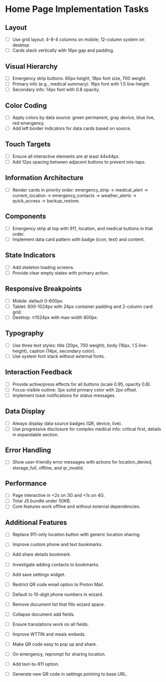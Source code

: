# Home Page Implementation Tasks

## Layout
- [ ] Use grid layout: 4-8-4 columns on mobile; 12-column system on desktop.
- [ ] Cards stack vertically with 16px gap and padding.

## Visual Hierarchy
- [ ] Emergency strip buttons: 60px height, 18px font size, 700 weight.
- [ ] Primary info (e.g., medical summary): 16px font with 1.5 line-height.
- [ ] Secondary info: 14px font with 0.8 opacity.

## Color Coding
- [ ] Apply colors by data source: green permanent, gray device, blue live, red emergency.
- [ ] Add left border indicators for data cards based on source.

## Touch Targets
- [ ] Ensure all interactive elements are at least 44x44px.
- [ ] Add 12px spacing between adjacent buttons to prevent mis-taps.

## Information Architecture
- [ ] Render cards in priority order: emergency_strip → medical_alert → current_location → emergency_contacts → weather_alerts → quick_access → backup_restore.

## Components
- [ ] Emergency strip at top with 911, location, and medical buttons in that order.
- [ ] Implement data card pattern with badge (icon, text) and content.

## State Indicators
- [ ] Add skeleton loading screens.
- [ ] Provide clear empty states with primary action.

## Responsive Breakpoints
- [ ] Mobile: default 0-600px.
- [ ] Tablet: 600-1024px with 24px container padding and 2-column card grid.
- [ ] Desktop: ≥1024px with max-width 800px.

## Typography
- [ ] Use three text styles: title (20px, 700 weight), body (16px, 1.5 line-height), caption (14px, secondary color).
- [ ] Use system font stack without external fonts.

## Interaction Feedback
- [ ] Provide active/press effects for all buttons (scale 0.95, opacity 0.8).
- [ ] Focus-visible outline: 3px solid primary color with 2px offset.
- [ ] Implement toast notifications for status messages.

## Data Display
- [ ] Always display data source badges (QR, device, live).
- [ ] Use progressive disclosure for complex medical info: critical first, details in expandable section.

## Error Handling
- [ ] Show user-friendly error messages with actions for location_denied, storage_full, offline, and qr_invalid.

## Performance
- [ ] Page interactive in <2s on 3G and <1s on 4G.
- [ ] Total JS bundle under 50KB.
- [ ] Core features work offline and without external dependencies.

## Additional Features
- [ ] Replace 911-only location button with generic location sharing.
- [ ] Improve custom phone and text bookmarks.
- [ ] Add share details bookmark.
- [ ] Investigate adding contacts to bookmarks.
- [ ] Add save settings widget.
- [ ] Restrict QR code email option to Proton Mail.
- [ ] Default to 10-digit phone numbers in wizard.
- [ ] Remove document list that fills wizard space.
- [ ] Collapse document add fields.
- [ ] Ensure translations work on all fields.
- [ ] Improve WTTIN and meals embeds.
- [ ] Make QR code easy to pop up and share.
- [ ] On emergency, reprompt for sharing location.
- [ ] Add text-to-911 option.
- [ ] Generate new QR code in settings pointing to base URL.

